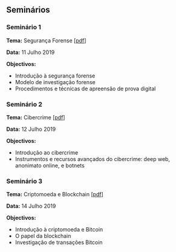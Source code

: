 ## Seminários

### Seminário 1

**Tema:** Segurança Forense [[pdf](seminarios/acite2019-1-seguranca_forense.pdf)]

**Data:** 11 Julho 2019

**Objectivos:**
* Introdução à segurança forense
* Modelo de investigação forense
* Procedimentos e técnicas de apreensão de prova digital

### Seminário 2

**Tema:** Cibercrime [[pdf](seminarios/acite2019-2-cibercrime.pdf)]

**Data:** 12 Julho 2019

**Objectivos:**
* Introdução ao cibercrime
* Instrumentos e recursos avançados do cibercrime: deep web, anonimato online, e botnets

### Seminário 3

**Tema:** Criptomoeda e Blockchain [[pdf](seminarios/acite2019-3-criptomoeda.pdf)]

**Data:** 14 Julho 2019

**Objectivos:**
* Introdução à criptomoeda e Bitcoin
* O papel da blockchain
* Investigação de transações Bitcoin

